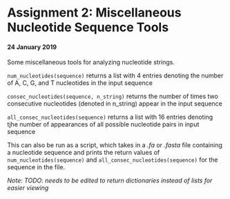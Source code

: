 # Assignment 2: Miscellaneous Nucleotide Sequence Tools

#### 24 January 2019

Some miscellaneous tools for analyzing nucleotide strings.

`num_nucleotides(sequence)` returns a list with 4 entries denoting the number of A, C, G, and T nucleotides in the input sequence

`consec_nucleotides(sequence, n_string)` returns the number of times two consecutive nucleotides (denoted in n_string) appear in the input sequence

`all_consec_nucleotides(sequence)` returns a list with 16 entries denoting tjhe number of appearances of all possible nucleotide pairs in input sequence

This can also be run as a script, which takes in a *.fa* or *.fasta* file containing a nucleotide sequence and prints the return values of `num_nucleotides(sequence)` and `all_consec_nucleotides(sequence)` for the sequence in the file.

*Note: TODO: needs to be edited to return dictionaries instead of lists for easier viewing*
